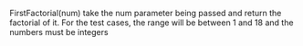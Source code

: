  FirstFactorial(num) take the num parameter being passed and return the factorial of it. For the test cases, the range will be between 1 and 18 and the numbers must be integers
